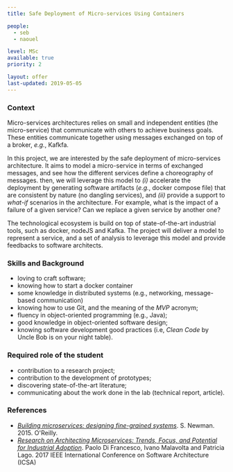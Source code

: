 ```yaml
---
title: Safe Deployment of Micro-services Using Containers

people:
  - seb
  - naouel

level: MSc  
available: true
priority: 2

layout: offer
last-updated: 2019-05-05
---
```


### Context

Micro-services architectures relies on small and independent entities (the micro-service) that communicate with others to achieve business goals. These entities communicate together using messages exchanged on top of a broker, _e.g._, Kafkfa.

In this project, we are interested by the safe deployment of micro-services architecture. It aims to model a micro-service in terms of exchanged messages, and see how the different services define a choreography of messages. then, we will leverage this model to _(i)_ accelerate the deployment by generating software artifacts (_e.g._, docker compose file) that are consistent by nature (no dangling services), and _(ii)_ provide a support to _what-if_ scenarios in the architecture.  For example, what is the impact of a failure of a given service? Can we replace a given service by another one?

The technological ecosystem is build on top of state-of-the-art industrial tools, such as docker, nodeJS and Kafka. The project will deliver a model to represent a service, and a set of analysis to leverage this model and provide feedbacks to software architects.



### Skills and Background

  - loving to craft software;
  - knowing how to start a docker container
  - some knowledge in distributed systems (e.g., networking, message-based communication)
  - knowing how to use Git, and the meaning of the _MVP_ acronym;
  - fluency in object-oriented programming (e.g., Java);
  - good knowledge in object-oriented software design;
  - knowing software development good practices (i.e, _Clean Code_ by Uncle Bob is on your night table).


### Required role of the student

  - contribution to a research project;
  - contribution to the development of prototypes;
  - discovering state-of-the-art literature;
  - communicating about the work done in the lab (technical report, article).

### References

  - _[Building microservices: designing fine-grained systems](http://ce.sharif.edu/courses/96-97/1/ce924-1/resources/root/Books/building-microservices-designing-fine-grained-systems.pdf)_. S. Newman. 2015. O'Reilly.
  - _[Research on Architecting Microservices: Trends, Focus, and Potential for Industrial Adoption](https://ieeexplore.ieee.org/abstract/document/7930195)_. Paolo Di Francesco, Ivano Malavolta and Patricia Lago. 2017 IEEE International Conference on Software Architecture (ICSA)
